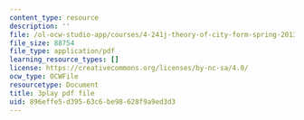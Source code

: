 ```yaml
---
content_type: resource
description: ''
file: /ol-ocw-studio-app/courses/4-241j-theory-of-city-form-spring-2013/896effe5d39563c6be98628f9a9ed3d3_urE_22UEO_8.pdf
file_size: 88754
file_type: application/pdf
learning_resource_types: []
license: https://creativecommons.org/licenses/by-nc-sa/4.0/
ocw_type: OCWFile
resourcetype: Document
title: 3play pdf file
uid: 896effe5-d395-63c6-be98-628f9a9ed3d3
---
```

